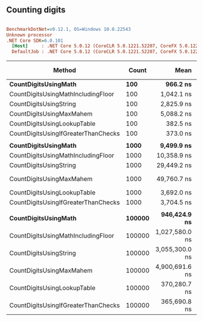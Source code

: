 ## Counting digits

``` ini

BenchmarkDotNet=v0.12.1, OS=Windows 10.0.22543
Unknown processor
.NET Core SDK=6.0.101
  [Host]     : .NET Core 5.0.12 (CoreCLR 5.0.1221.52207, CoreFX 5.0.1221.52207), X64 RyuJIT
  DefaultJob : .NET Core 5.0.12 (CoreCLR 5.0.1221.52207, CoreFX 5.0.1221.52207), X64 RyuJIT


```
|                              Method |  Count |           Mean |        Error |        StdDev |         Median | Ratio | RatioSD |     Gen 0 | Gen 1 | Gen 2 | Allocated |
|------------------------------------ |------- |---------------:|-------------:|--------------:|---------------:|------:|--------:|----------:|------:|------:|----------:|
|                **CountDigitsUsingMath** |    **100** |       **966.2 ns** |     **18.86 ns** |      **31.51 ns** |       **966.1 ns** |  **1.00** |    **0.00** |         **-** |     **-** |     **-** |         **-** |
|  CountDigitsUsingMathIncludingFloor |    100 |     1,042.1 ns |     20.71 ns |      50.02 ns |     1,047.9 ns |  1.08 |    0.06 |         - |     - |     - |         - |
|              CountDigitsUsingString |    100 |     2,825.9 ns |     56.02 ns |      92.05 ns |     2,842.5 ns |  2.93 |    0.14 |    1.0223 |     - |     - |    4424 B |
|            CountDigitsUsingMaxMahem |    100 |     5,088.2 ns |    101.73 ns |     251.46 ns |     5,074.5 ns |  5.18 |    0.30 |         - |     - |     - |         - |
|         CountDigitsUsingLookupTable |    100 |       382.5 ns |      7.68 ns |      12.83 ns |       382.0 ns |  0.40 |    0.02 |         - |     - |     - |         - |
| CountDigitsUsingIfGreaterThanChecks |    100 |       373.0 ns |      7.47 ns |      15.09 ns |       369.8 ns |  0.39 |    0.02 |         - |     - |     - |         - |
|                                     |        |                |              |               |                |       |         |           |       |       |           |
|                **CountDigitsUsingMath** |   **1000** |     **9,499.9 ns** |    **187.45 ns** |     **268.83 ns** |     **9,538.7 ns** |  **1.00** |    **0.00** |         **-** |     **-** |     **-** |         **-** |
|  CountDigitsUsingMathIncludingFloor |   1000 |    10,358.9 ns |    223.84 ns |     627.66 ns |    10,266.5 ns |  1.10 |    0.07 |         - |     - |     - |         - |
|              CountDigitsUsingString |   1000 |    29,449.2 ns |    582.41 ns |     973.07 ns |    29,312.3 ns |  3.11 |    0.14 |   10.2844 |     - |     - |   44376 B |
|            CountDigitsUsingMaxMahem |   1000 |    49,760.7 ns |    971.27 ns |   2,364.21 ns |    49,797.1 ns |  5.36 |    0.32 |         - |     - |     - |         - |
|         CountDigitsUsingLookupTable |   1000 |     3,692.0 ns |     71.32 ns |      87.59 ns |     3,703.0 ns |  0.39 |    0.01 |         - |     - |     - |         - |
| CountDigitsUsingIfGreaterThanChecks |   1000 |     3,704.5 ns |     74.02 ns |     140.84 ns |     3,696.6 ns |  0.39 |    0.02 |         - |     - |     - |         - |
|                                     |        |                |              |               |                |       |         |           |       |       |           |
|                **CountDigitsUsingMath** | **100000** |   **946,424.9 ns** | **18,687.04 ns** |  **34,170.31 ns** |   **947,913.9 ns** |  **1.00** |    **0.00** |         **-** |     **-** |     **-** |         **-** |
|  CountDigitsUsingMathIncludingFloor | 100000 | 1,027,580.0 ns | 20,551.43 ns |  52,309.95 ns | 1,032,557.0 ns |  1.08 |    0.06 |         - |     - |     - |         - |
|              CountDigitsUsingString | 100000 | 3,055,300.0 ns | 64,296.30 ns | 177,090.69 ns | 2,990,586.9 ns |  3.27 |    0.26 | 1023.4375 |     - |     - | 4426136 B |
|            CountDigitsUsingMaxMahem | 100000 | 4,900,691.6 ns | 96,874.38 ns | 184,313.58 ns | 4,898,947.7 ns |  5.18 |    0.27 |         - |     - |     - |         - |
|         CountDigitsUsingLookupTable | 100000 |   370,280.7 ns |  7,189.95 ns |  17,226.67 ns |   365,752.6 ns |  0.39 |    0.02 |         - |     - |     - |         - |
| CountDigitsUsingIfGreaterThanChecks | 100000 |   365,690.8 ns |  7,286.02 ns |  12,173.31 ns |   366,350.9 ns |  0.39 |    0.02 |         - |     - |     - |         - |
